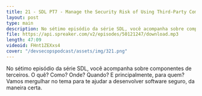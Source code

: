 ```yaml
---
title: 21 - SDL PT7 - Manage the Security Risk of Using Third-Party Components
layout: post
type: main
description: No sétimo episódio da série SDL, você acompanha sobre componentes de terceiros. O quê? Como? Onde? Quando? E principalmente, para quem? Vamos mergulhar no tema para te ajudar a desenvolver software seguro, da maneira certa.
file: https://api.spreaker.com/v2/episodes/50121247/download.mp3
length: 47:09
videoid: FHnt1ZEXxs4
cover: "/devsecopspodcast/assets/img/321.png"
---
```


No sétimo episódio da série SDL, você acompanha sobre componentes de terceiros. O quê? Como? Onde? Quando? E principalmente, para quem? Vamos mergulhar no tema para te ajudar a desenvolver software seguro, da maneira certa.